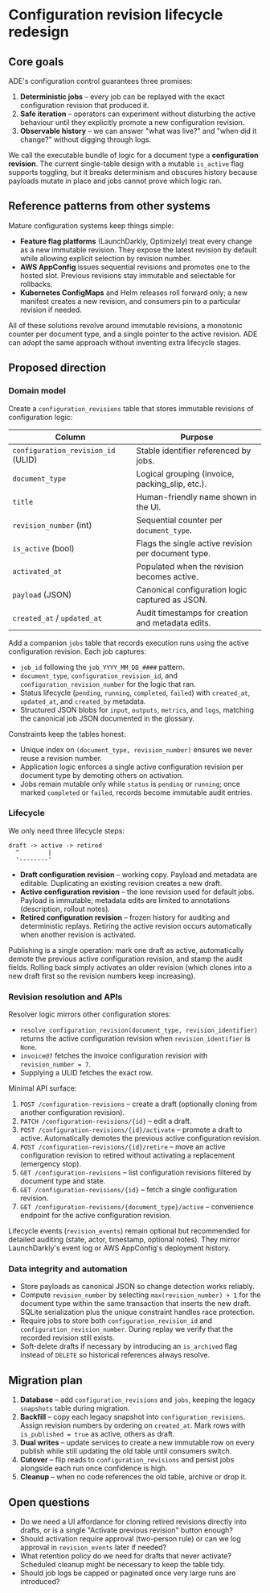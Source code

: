 # Configuration revision lifecycle redesign

## Core goals

ADE's configuration control guarantees three promises:

1. **Deterministic jobs** – every job can be replayed with the exact configuration revision that produced it.
2. **Safe iteration** – operators can experiment without disturbing the active behaviour until they explicitly promote a new configuration revision.
3. **Observable history** – we can answer "what was live?" and "when did it change?" without digging through logs.

We call the executable bundle of logic for a document type a **configuration revision**. The current single-table design with a mutable `is_active` flag supports toggling, but it breaks determinism and obscures history because payloads mutate in place and jobs cannot prove which logic ran.

## Reference patterns from other systems

Mature configuration systems keep things simple:

- **Feature flag platforms** (LaunchDarkly, Optimizely) treat every change as a new immutable revision. They expose the latest revision by default while allowing explicit selection by revision number.
- **AWS AppConfig** issues sequential revisions and promotes one to the hosted slot. Previous revisions stay immutable and selectable for rollbacks.
- **Kubernetes ConfigMaps** and Helm releases roll forward only; a new manifest creates a new revision, and consumers pin to a particular revision if needed.

All of these solutions revolve around immutable revisions, a monotonic counter per document type, and a single pointer to the active revision. ADE can adopt the same approach without inventing extra lifecycle stages.

## Proposed direction

### Domain model

Create a `configuration_revisions` table that stores immutable revisions of configuration logic:

| Column | Purpose |
| --- | --- |
| `configuration_revision_id` (ULID) | Stable identifier referenced by jobs. |
| `document_type` | Logical grouping (invoice, packing_slip, etc.). |
| `title` | Human-friendly name shown in the UI. |
| `revision_number` (int) | Sequential counter per `document_type`. |
| `is_active` (bool) | Flags the single active revision per document type. |
| `activated_at` | Populated when the revision becomes active. |
| `payload` (JSON) | Canonical configuration logic captured as JSON. |
| `created_at` / `updated_at` | Audit timestamps for creation and metadata edits. |

Add a companion `jobs` table that records execution runs using the active configuration revision. Each job captures:

- `job_id` following the `job_YYYY_MM_DD_####` pattern.
- `document_type`, `configuration_revision_id`, and `configuration_revision_number` for the logic that ran.
- Status lifecycle (`pending`, `running`, `completed`, `failed`) with `created_at`, `updated_at`, and `created_by` metadata.
- Structured JSON blobs for `input`, `outputs`, `metrics`, and `logs`, matching the canonical job JSON documented in the glossary.

Constraints keep the tables honest:

- Unique index on `(document_type, revision_number)` ensures we never reuse a revision number.
- Application logic enforces a single active configuration revision per document type by demoting others on activation.
- Jobs remain mutable only while `status` is `pending` or `running`; once marked `completed` or `failed`, records become immutable audit entries.

### Lifecycle

We only need three lifecycle steps:

```
draft -> active -> retired
  ^        |
  '--------'
```

- **Draft configuration revision** – working copy. Payload and metadata are editable. Duplicating an existing revision creates a new draft.
- **Active configuration revision** – the lone revision used for default jobs. Payload is immutable; metadata edits are limited to annotations (description, rollout notes).
- **Retired configuration revision** – frozen history for auditing and deterministic replays. Retiring the active revision occurs automatically when another revision is activated.

Publishing is a single operation: mark one draft as active, automatically demote the previous active configuration revision, and stamp the audit fields. Rolling back simply activates an older revision (which clones into a new draft first so the revision numbers keep increasing).

### Revision resolution and APIs

Resolver logic mirrors other configuration stores:

- `resolve_configuration_revision(document_type, revision_identifier)` returns the active configuration revision when `revision_identifier` is `None`.
- `invoice@7` fetches the invoice configuration revision with `revision_number = 7`.
- Supplying a ULID fetches the exact row.

Minimal API surface:

1. `POST /configuration-revisions` – create a draft (optionally cloning from another configuration revision).
2. `PATCH /configuration-revisions/{id}` – edit a draft.
3. `POST /configuration-revisions/{id}/activate` – promote a draft to active. Automatically demotes the previous active configuration revision.
4. `POST /configuration-revisions/{id}/retire` – move an active configuration revision to retired without activating a replacement (emergency stop).
5. `GET /configuration-revisions` – list configuration revisions filtered by document type and state.
6. `GET /configuration-revisions/{id}` – fetch a single configuration revision.
7. `GET /configuration-revisions/{document_type}/active` – convenience endpoint for the active configuration revision.

Lifecycle events (`revision_events`) remain optional but recommended for detailed auditing (state, actor, timestamp, optional notes). They mirror LaunchDarkly's event log or AWS AppConfig's deployment history.

### Data integrity and automation

- Store payloads as canonical JSON so change detection works reliably.
- Compute `revision_number` by selecting `max(revision_number) + 1` for the document type within the same transaction that inserts the new draft. SQLite serialization plus the unique constraint handles race protection.
- Require jobs to store both `configuration_revision_id` and `configuration_revision_number`. During replay we verify that the recorded revision still exists.
- Soft-delete drafts if necessary by introducing an `is_archived` flag instead of `DELETE` so historical references always resolve.

## Migration plan

1. **Database** – add `configuration_revisions` and `jobs`, keeping the legacy `snapshots` table during migration.
2. **Backfill** – copy each legacy snapshot into `configuration_revisions`. Assign revision numbers by ordering on `created_at`. Mark rows with `is_published = true` as active, others as draft.
3. **Dual writes** – update services to create a new immutable row on every publish while still updating the old table until consumers switch.
4. **Cutover** – flip reads to `configuration_revisions` and persist jobs alongside each run once confidence is high.
5. **Cleanup** – when no code references the old table, archive or drop it.

## Open questions

- Do we need a UI affordance for cloning retired revisions directly into drafts, or is a single "Activate previous revision" button enough?
- Should activation require approval (two-person rule) or can we log approval in `revision_events` later if needed?
- What retention policy do we need for drafts that never activate? Scheduled cleanup might be necessary to keep the table tidy.
- Should job logs be capped or paginated once very large runs are introduced?
